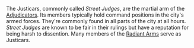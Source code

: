 The Justicars, commonly called *Street Judges*, are the martial arm of the [Adjudicators](./adjudicators.md). Its members typically hold command positions in the city's armed forces. They're commonly found in all parts of the city at all hours. *Street Judges* are known to be fair in their rulings but have a reputation for being harsh to dissention. Many members of the [Radiant Arms](./radiant-arms.md) serve as Justicars.